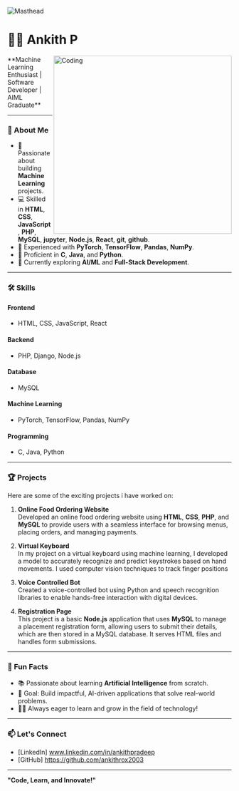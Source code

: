 ![Masthead](https://camo.githubusercontent.com/9bf774bb4c2bcec49c11340d1d2ddd4401b685bafa45e5404237c89fd36a4c12/68747470733a2f2f7777772e63617265657267756964652e636f6d2f6361726565722f77702d636f6e74656e742f75706c6f6164732f323032302f30332f67697068792d372e676966)

# 👨‍💻 Ankith P
<img align="right" alt="Coding" width="400" src="https://i.pinimg.com/originals/ef/09/36/ef0936558e58d6bebf73fee2ae895fe3.gif">
**Machine Learning Enthusiast | Software Developer | AIML Graduate**

---

### 🚀 About Me  
- 🧠 Passionate about building **Machine Learning** projects.  
- 💻 Skilled in **HTML**, **CSS**, **JavaScript**, **PHP**, **MySQL**, **jupyter**, **Node.js**, **React**, **git**, **github**.
- 🧪 Experienced with **PyTorch**, **TensorFlow**, **Pandas**, **NumPy**.  
- 📜 Proficient in **C**, **Java**, and **Python**.  
- 🌱 Currently exploring **AI/ML** and **Full-Stack Development**.  

---

### 🛠️ Skills  

#### **Frontend**
- HTML, CSS, JavaScript, React  
#### **Backend**
- PHP, Django, Node.js  
#### **Database**
- MySQL  
#### **Machine Learning**
- PyTorch, TensorFlow, Pandas, NumPy  
#### **Programming**
- C, Java, Python  

---

### 🏆 Projects  
Here are some of the exciting projects i have worked on:  

1. **Online Food Ordering Website**  
Developed an online food ordering website using **HTML**, **CSS**, **PHP**, and **MySQL** to provide users with a seamless interface for browsing menus, placing orders, and managing payments. 

2. **Virtual Keyboard**  
In my project on a virtual keyboard using machine learning, I developed a model to accurately recognize and predict keystrokes based on hand movements. I used computer vision techniques to track finger positions

3. **Voice Controlled Bot**  
Created a voice-controlled bot using Python and speech recognition libraries to enable hands-free interaction with digital devices.

4. **Registration Page**  
This project is a basic **Node.js** application that uses **MySQL** to manage a placement registration form, allowing users to submit their details, which are then stored in a MySQL database. It serves HTML files and handles form submissions.
---

### 🌟 Fun Facts  
- 📚 Passionate about learning **Artificial Intelligence** from scratch.  
- 🎯 Goal: Build impactful, AI-driven applications that solve real-world problems.  
- 🏃‍♂️ Always eager to learn and grow in the field of technology!  

---

### 📫 Let's Connect  
- [LinkedIn] www.linkedin.com/in/ankithpradeep 
- [GitHub] https://github.com/ankithrox2003 

---

**"Code, Learn, and Innovate!"**
